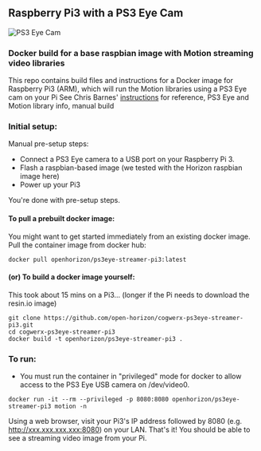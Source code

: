 ## Raspberry Pi3 with a PS3 Eye Cam

![PS3 Eye Cam](https://ibm.box.com/v/ps3eye-streamer-rpi-PS3Eye-Cam)

### Docker build for a base raspbian image with Motion streaming video libraries

This repo contains build files and instructions for a Docker image for Raspberry Pi3 (ARM), which will run the Motion libraries using a PS3 Eye cam on your Pi
See Chris Barnes' [instructions](http://chris.gg/2012/07/using-a-ps3-eyetoy-with-the-raspberry-pi/) for reference, PS3 Eye and Motion library info, manual build

### Initial setup:

Manual pre-setup steps:
* Connect a PS3 Eye camera to a USB port on your Raspberry Pi 3.
* Flash a raspbian-based image (we tested with the Horizon raspbian image here)
* Power up your Pi3

You're done with pre-setup steps.

#### To pull a prebuilt docker image: 
You might want to get started immediately from an existing docker image. Pull the container image from docker hub:

```
docker pull openhorizon/ps3eye-streamer-pi3:latest
```

#### (or) To build a docker image yourself:
This took about 15 mins on a Pi3... (longer if the Pi needs to download the resin.io image)


```
git clone https://github.com/open-horizon/cogwerx-ps3eye-streamer-pi3.git
cd cogwerx-ps3eye-streamer-pi3
docker build -t openhorizon/ps3eye-streamer-pi3 .
```

### To run:

* You must run the container in "privileged" mode for docker to allow access to the PS3 Eye USB camera on /dev/video0.

```
docker run -it --rm --privileged -p 8080:8080 openhorizon/ps3eye-streamer-pi3 motion -n
```

Using a web browser, visit your Pi3's IP address followed by 8080 (e.g. http://xxx.xxx.xxx.xxx:8080) on your LAN.
That's it! You should be able to see a streaming video image from your Pi.
  
